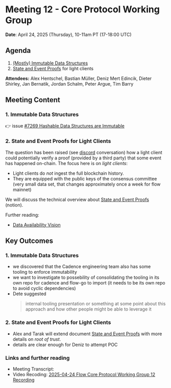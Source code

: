 # Meeting 12 - Core Protocol Working Group

**Date**: April 24, 2025 (Thursday), 10-11am PT (17-18:00 UTC)

## Agenda
1. [(Mostly) Immutable Data Structures](https://github.com/onflow/flow-go/issues/7269)
2. [State and Event Proofs](https://www.notion.so/flowfoundation/State-and-Event-Proofs-1d11aee123248096975ef55b1d05bb1e?pvs=4) for light clients

**Attendees:**
Alex Hentschel, Bastian Müller, Deniz Mert Edincik, Dieter Shirley, Jan Bernatik, Jordan Schalm, Peter Argue, Tim Barry

## Meeting Content

### 1. Immutable Data Structures
:point_right: issue [#7269 Hashable Data Structures are Immutable](https://github.com/onflow/flow-go/issues/7269)

### 2. State and Event Proofs for Light Clients
The question has been raised (see [discord](https://discord.com/channels/613813861610684416/1108968095982293002/1356936442772721794) conversation)
how a light client could potentially verify a proof (provided by a third party) that some event has happened on-chain. 
The focus here is on _light clients_:
* Light clients do _not_ ingest the full blockchain history.
* They are equipped with the public keys of the consensus committee (very small data set, that changes approximately once a week for flow mainnet)

We will discuss the technical overview about [State and Event Proofs](https://www.notion.so/flowfoundation/State-and-Event-Proofs-1d11aee123248096975ef55b1d05bb1e?pvs=4) (notion).

Further reading: 
* [Data Availability Vision](https://flow.com/data-availability-vision)



## Key Outcomes

### 1. Immutable Data Structures
* we discovered that the Cadence engineering team also has some tooling to enforce immutability 
* we want to investigate to possebility of consolidating the tooling in its own repo for cadence and flow-go to import
 (it needs to be its own repo to avoid cyclic dependencies)
* Dete suggested 
  > internal tooling presentation or something at some point about this approach and how other people might be able to leverage it

### 2. State and Event Proofs for Light Clients
* Alex and Tarak will extend document [State and Event Proofs](https://www.notion.so/flowfoundation/State-and-Event-Proofs-1d11aee123248096975ef55b1d05bb1e?pvs=4) with more details on _root of trust_.
* details are clear enough for Deniz to attempt POC

### Links and further reading
- Meeting Transcript: [<file name>](./2025-04-24_transcript.md)
- Video Recoding: [2025-04-24 Flow Core Protocol Working Group 12 Recording](https://drive.google.com/file/d/1k0f4kTVnnoRyPEs1c4s-5MNl70VdprLC/view?usp=drive_link)
